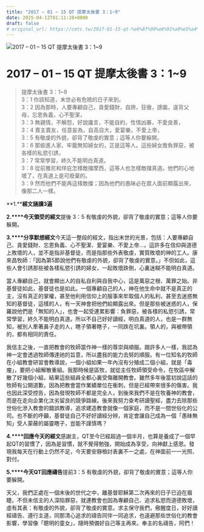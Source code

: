 ```yaml
---
title: "2017 – 01 – 15 QT 提摩太後書 3：1~9"
date: 2025-04-12T01:11:28+0800
draft: false
# original_url: https://cmtc.tw/2017-01-15-qt-%e6%8f%90%e6%91%a9%e5%a4%aa%e5%be%8c%e6%9b%b8-3%ef%bc%9a19
---
```


![2017 – 01 – 15 QT 提摩太後書 3：1~9](/images/qt.jpg   "2017 – 01 – 15 QT 提摩太後書 3：1~9")

# 2017 – 01 – 15 QT 提摩太後書 3：1~9

> 提摩太後書 3：1~9  
> 3：1 你該知道，末世必有危險的日子來到。  
> 3：2 因為那時，人要專顧自己，貪愛錢財，自誇，狂傲，謗讟，違背父母，忘恩負義，心不聖潔，  
> 3：3 無親情，不解怨，好說讒言，不能自約，性情凶暴，不愛良善，  
> 3：4 賣主賣友，任意妄為，自高自大，愛宴樂，不愛上帝，  
> 3：5 有敬虔的外貌，卻背了敬虔的實意；這等人你要躲開。  
> 3：6 那偷進人家、牢籠無知婦女的，正是這等人。這些婦女擔負罪惡，被各樣的私慾引誘，  
> 3：7 常常學習，終久不能明白真道。  
> 3：8 從前雅尼和佯庇怎樣敵擋摩西，這等人也怎樣敵擋真道。他們的心地壞了，在真道上是可廢棄的。  
> 3：9 然而他們不能再這樣敵擋；因為他們的愚昧必在眾人面前顯露出來，像那二人一樣。

**1.****經文誦讀3遍**

**2.****今天領受的經文**提後 3：5 有敬虔的外貌，卻背了敬虔的實意；這等人你要躲開。

**3.****分享默想經文**今天這一整段的經文，指出末世的光景，包括：人要專顧自己、貪愛錢財、忘恩負義、心不聖潔、愛宴樂、不愛上帝…，這許多在信仰與道德上敗壞的人，並不是指非基督徒，而是指那些外表敬虔，實質敗壞的神的工人。康來昌牧師：「因為第5節說他們有敬虔的外貌，卻背了敬虔的實意。」不但如此，這些人會引誘那些被各樣私慾引誘的婦女，一起敗壞跌倒，心裏迷糊不能明白真道。

當人專顧自己，就會顯出人的自私自利與自我中心，這是萬惡之根、萬罪之始。非基督徒如此，基督徒也是如此。一個專顧自己的人，神在他生命中就不是真正的主，沒有真正的掌權，甚至他利用信仰上的服事來牟取個人的私利，甚至去迷惑無知的基督徒，這樣的人，有一天神會把他們給顯露出來。但是那些被迷惑的人，保羅說他們是「無知的人」，也會一起受連累影響：負罪惡，被各樣的私慾引誘，常常學習，終久不能明白真道。所以不自己好好讀經，明白真道的人，也是一群無知，被別人牽著鼻子走的人，瞎子領著瞎子，一同跌在坑裏。領人的，與被帶領的，都有相同的責任。

我信主之後，一直把教會的牧師當作神一樣的尊崇與順服。跟許多人一樣，我認為神一定會透過牧師傳達祂的旨意，所以盡我的能力去努的順服。有一位知名的牧師在小組教會研習會教導說，一個小組如果一年內沒有分殖成二個小組，就是「毒瘤」，要把小組解散重組。我那時候是區牧，就從主任牧師領受命令，在牧區中解散了好幾個小組，結果這些組員全都心裏受傷離開教會。雖然多年後當初說這話的牧師有公開道歉，因為把教會當作業績單位在衝刺，但是已經帶來很多的傷害。我也因此深受控告，因為發現牧師不都是完全人，到後來我們不是在牧養神的教會，而是在走向企業化汰劣留良的競爭路線。後來我努力查考研讀聖經，盡力去除那些世俗化滲入教會的錯誤教導，追求建造教會就像一個家庭，而不是一間世俗化的公司。也不斷的呼籲，基督徒自己不好好讀經分辨，肯定會讓自己成為一個「愚昧無知」受人蒙蔽的屬靈瞎子，豈能不謹慎嗎？

**4.****回應今天的經文**感謝主，QT至今已經超過一個半月，也算是養成了一個早起QT的習慣了，因為是習慣，就不覺得勉強，開始成為享受，向神獻上感恩。發現我每天在行動上仍然不足，今天要安靜檢討表裏不一之處，在神面前一一光照、對付。

**5.****今天QT回應禱告**提前3：5 有敬虔的外貌，卻背了敬虔的實意；這等人你要躲開。

天父，我們正處在一個末後的世代之中，離基督耶穌第二次再來的日子已迫在眉睫。不但未信主的人深陷罪惡，就連教會也因為專顧自己、追求私慾而道德敗壞，虛有其表：有敬虔的外貌，卻背了敬虔的實意。求主保守我們，儆醒度日，好好讀經禱告、遵行主道，同那清心追求的禱告同伴一同追求，也遠避那些世俗化的教會影響，學習像「聰明的童女」，隨時預備好自己等主再來。奉主的名禱告，阿們！